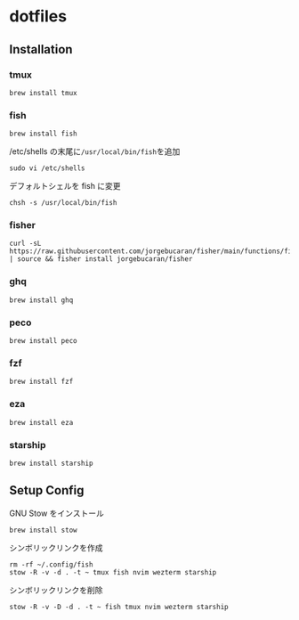 # dotfiles

## Installation

### tmux

```shell
brew install tmux
```

### fish

```shell
brew install fish
```

/etc/shells の末尾に`/usr/local/bin/fish`を追加

```shell
sudo vi /etc/shells
```

デフォルトシェルを fish に変更

```shell
chsh -s /usr/local/bin/fish
```

### fisher

```shell
curl -sL https://raw.githubusercontent.com/jorgebucaran/fisher/main/functions/fisher.fish | source && fisher install jorgebucaran/fisher
```

### ghq

```shell
brew install ghq
```

### peco

```shell
brew install peco
```

### fzf

```shell
brew install fzf
```

### eza

```shell
brew install eza
```

### starship

```shell
brew install starship
```

## Setup Config

GNU Stow をインストール

```shell
brew install stow
```

シンボリックリンクを作成

```shell
rm -rf ~/.config/fish
stow -R -v -d . -t ~ tmux fish nvim wezterm starship
```

シンボリックリンクを削除

```shell
stow -R -v -D -d . -t ~ fish tmux nvim wezterm starship
```
